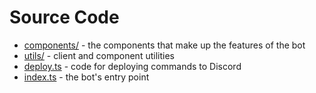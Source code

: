 # Source Code

- [components/](./components/) - the components that make up the features of the bot
- [utils/](./utils/) - client and component utilities
- [deploy.ts](./deploy.ts) - code for deploying commands to Discord
- [index.ts](./index.ts) - the bot's entry point
